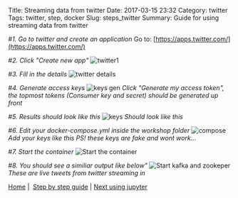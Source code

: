 Title: Streaming data from twitter
Date: 2017-03-15 23:32
Category: twitter
Tags: twitter, step, docker
Slug: steps_twitter
Summary: Guide for using streaming data from twitter

#*1. Go to twitter and create an application*
Go to: [https://apps.twitter.com/](https://apps.twitter.com/)

#*2. Click "Create new app"*
![twitter1](/images/steps/stream/twitter1.png)

#*3. Fill in the details*
![twitter details](/images/steps/stream/twitter-app1.png)

#*4. Generate access keys*
![keys gen](/images/steps/stream/twitter-app2.png)
*Click "Generate my access token", the topmost tokens (Consumer key and secret) should be generated up front*

#*5. Results should look like this*
![keys](/images/steps/stream/twitter2.png)
*Should look like this*

#*6. Edit your docker-compose.yml inside the workshop folder*
![compose](/images/steps/stream/twitter3.png)
*Add your keys like this*
*PS! these keys are fake and wont work...*

#*7. Start the container*
![Start the container](/images/steps/stream/kafka.png)

#*8. You should see a similiar output like below"*
![Start kafka and zookeper](/images/steps/stream/kafka_2.png)
*These are live tweets from twitter streaming in*

[Home](/) |  [Step by step guide]({filename}/steps/index.md) | [Next using jupyter]({filename}/steps/notebook.md)

